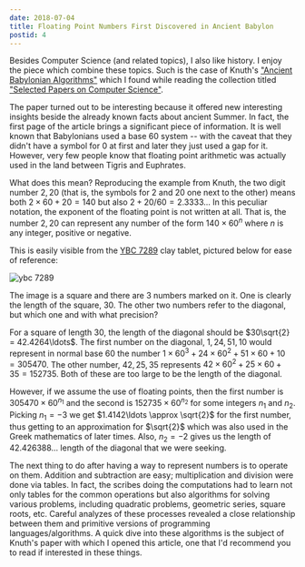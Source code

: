 ```yaml
---
date: 2018-07-04
title: Floating Point Numbers First Discovered in Ancient Babylon
postid: 4
---
```


Besides Computer Science (and related topics), I also like history. I enjoy
the piece which combine these topics. Such is the case of Knuth's ["Ancient
Babylonian Algorithms"][knuth-1] which I found while reading the collection
titled ["Selected Papers on Computer Science"][knuth-2].

The paper turned out to be interesting because it offered new interesting
insights beside the already known facts about ancient Summer. In fact, the
first page of the article brings a significant piece of information. It is
well known that Babylonians used a base 60 system -- with the caveat that they
didn't have a symbol for 0 at first and later they just used a gap for it.
However, very few people know that floating point arithmetic was actually used
in the land between Tigris and Euphrates.

What does this mean? Reproducing the example from Knuth, the two digit number
$2,20$ (that is, the symbols for 2 and 20 one next to the other) means both $2
\times 60 + 20 = 140$ but also $2 + 20/60 = 2.3333..$. In this peculiar
notation, the exponent of the floating point is not written at all. That is,
the number $2,20$ can represent any number of the form $140 \times 60^n$ where
$n$ is any integer, positive or negative.

This is easily visible from the [YBC 7289][ybc-7289] clay tablet, pictured
below for ease of reference:

![ybc 7289](https://upload.wikimedia.org/wikipedia/commons/0/0b/Ybc7289-bw.jpg)

The image is a square and there are 3 numbers marked on it. One is clearly the
length of the square, $30$. The other two numbers refer to the diagonal, but
which one and with what precision?

For a square of length $30$, the length of the diagonal should be $30\sqrt{2}
= 42.4264\ldots$. The first number on the diagonal, $1,24,51,10$ would
represent in normal base 60 the number $1 \times 60^3 + 24 \times 60^2 + 51
\times 60 + 10 = 305470$. The other number, $42,25,35$ represents $42 \times
60^2 + 25 \times 60 + 35 = 152735$. Both of these are too large to be the
length of the diagonal.

However, if we assume the use of floating points, then the first number is
$305470 \times 60^{n_1}$ and the second is $152735 \times 60^{n_2}$ for some
integers $n_1$ and $n_2$. Picking $n_1 = -3$ we get $1.4142\ldots \approx
\sqrt{2}$ for the first number, thus getting to an approximation for
$\sqrt{2}$ which was also used in the Greek mathematics of later times. Also,
$n_2 = -2$ gives us the length of $42.426388\ldots$ length of the diagonal
that we were seeking.

The next thing to do after having a way to represent numbers is to operate on
them. Addition and subtraction are easy; multiplication and division were done
via tables. In fact, the scribes doing the computations had to learn not only
tables for the common operations but also algorithms for solving various
problems, including quadratic problems, geometric series, square roots, etc.
Careful analyzes of these processes revealed a close relationship between them
and primitive versions of programming languages/algorithms. A quick dive into
these algorithms is the subject of Knuth's paper with which I opened this
article, one that I'd recommend you to read if interested in these things.

[knuth-1]: http://steiner.math.nthu.edu.tw/disk5/js/computer/1.pdf
[knuth-2]: https://www-cs-faculty.stanford.edu/~knuth/cs.html
[ybc-7289]: https://en.wikipedia.org/wiki/YBC_7289
